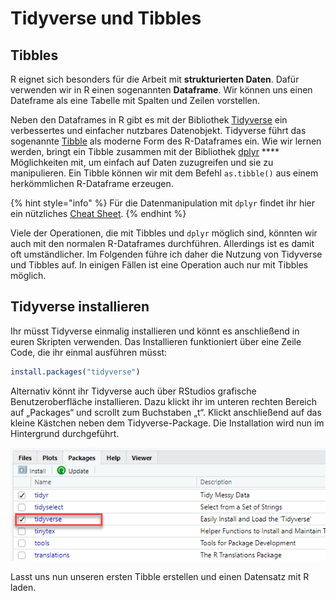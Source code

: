 # Tidyverse und Tibbles

## Tibbles

R eignet sich besonders für die Arbeit mit **strukturierten Daten**. Dafür verwenden wir in R einen sogenannten **Dataframe**. Wir können uns einen Dateframe als eine Tabelle mit Spalten und Zeilen vorstellen.&#x20;

Neben den Dataframes in R gibt es mit der Bibliothek [Tidyverse](https://www.tidyverse.org) ein verbessertes und einfacher nutzbares Datenobjekt. Tidyverse führt das sogenannte [Tibble](https://tibble.tidyverse.org) als moderne Form des R-Dataframes ein. Wie wir lernen werden, bringt ein Tibble zusammen mit der Bibliothek [dplyr](https://dplyr.tidyverse.org) **** Möglichkeiten mit, um einfach auf Daten zuzugreifen und sie zu manipulieren. Ein Tibble können wir mit dem Befehl `as.tibble()` aus einem herkömmlichen R-Dataframe erzeugen.

{% hint style="info" %}
Für die Datenmanipulation mit `dplyr` findet ihr hier ein nützliches [Cheat Sheet](https://github.com/rstudio/cheatsheets/blob/master/data-transformation.pdf).
{% endhint %}

Viele der Operationen, die mit Tibbles und `dplyr` möglich sind, könnten wir auch mit den normalen R-Dataframes durchführen. Allerdings ist es damit oft umständlicher. Im Folgenden führe ich daher die Nutzung von Tidyverse und Tibbles auf. In einigen Fällen ist eine Operation auch nur mit Tibbles möglich.

## Tidyverse installieren

Ihr müsst Tidyverse einmalig installieren und könnt es anschließend in euren Skripten verwenden. Das Installieren funktioniert über eine Zeile Code, die ihr einmal ausführen müsst:

```r
install.packages("tidyverse")
```

Alternativ könnt ihr Tidyverse auch über RStudios grafische Benutzeroberfläche installieren. Dazu klickt ihr im unteren rechten Bereich auf „Packages“ und scrollt zum Buchstaben „t“. Klickt anschließend auf das kleine Kästchen neben dem Tidyverse-Package. Die Installation wird nun im Hintergrund durchgeführt.

![Installation von Tidyverse über die RStudio GUI.](<../../.gitbook/assets/image (27).png>)

Lasst uns nun unseren ersten Tibble erstellen und einen Datensatz mit R laden.

##
